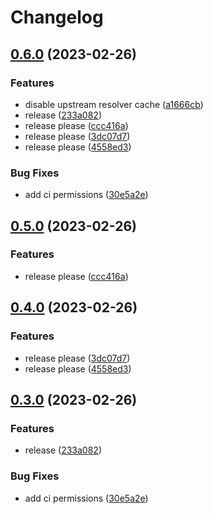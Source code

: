 # Changelog

## [0.6.0](https://github.com/kunish/simpledns/compare/v0.5.0...v0.6.0) (2023-02-26)


### Features

* disable upstream resolver cache ([a1666cb](https://github.com/kunish/simpledns/commit/a1666cbb6d26bc0d19ceaec8f2d888f6a2920a3d))
* release ([233a082](https://github.com/kunish/simpledns/commit/233a082f4b403d3cec06eca53935a9013167a7e7))
* release please ([ccc416a](https://github.com/kunish/simpledns/commit/ccc416ac32d0e8623b15bfd7feffe5c11ed23342))
* release please ([3dc07d7](https://github.com/kunish/simpledns/commit/3dc07d7b21c2ef20bf4ead3761fc594125b070f2))
* release please ([4558ed3](https://github.com/kunish/simpledns/commit/4558ed33d6d2d625eeaeeff9979ae78c755ab422))


### Bug Fixes

* add ci permissions ([30e5a2e](https://github.com/kunish/simpledns/commit/30e5a2e985ec8f4462e8e5d44175bf8b7be76aa1))

## [0.5.0](https://github.com/kunish/simpledns/compare/v0.4.0...v0.5.0) (2023-02-26)


### Features

* release please ([ccc416a](https://github.com/kunish/simpledns/commit/ccc416ac32d0e8623b15bfd7feffe5c11ed23342))

## [0.4.0](https://github.com/kunish/simpledns/compare/v0.3.0...v0.4.0) (2023-02-26)


### Features

* release please ([3dc07d7](https://github.com/kunish/simpledns/commit/3dc07d7b21c2ef20bf4ead3761fc594125b070f2))
* release please ([4558ed3](https://github.com/kunish/simpledns/commit/4558ed33d6d2d625eeaeeff9979ae78c755ab422))

## [0.3.0](https://github.com/kunish/simpledns/compare/v0.2.0...v0.3.0) (2023-02-26)


### Features

* release ([233a082](https://github.com/kunish/simpledns/commit/233a082f4b403d3cec06eca53935a9013167a7e7))


### Bug Fixes

* add ci permissions ([30e5a2e](https://github.com/kunish/simpledns/commit/30e5a2e985ec8f4462e8e5d44175bf8b7be76aa1))
